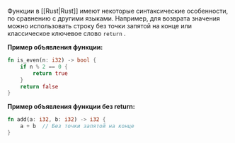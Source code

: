 Функции в [[Rust|Rust]] имеют некоторые синтаксические особенности, по сравнению с другими языками. Например, для возврата значения можно использовать строку без точки запятой на конце или классическое ключевое слово `return` .

**Пример объявления функции:**

```Rust
fn is_even(n: i32) -> bool {
    if n % 2 == 0 {
        return true
    }
    return false
}
```

**Пример объявления функции без return:**

```Rust
fn add(a: i32, b: i32) -> i32 {
	a + b  // Без точки запятой на конце
}
```

